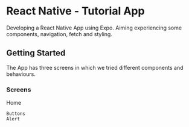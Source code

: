 # React Native - Tutorial App
Developing a React Native App using Expo. Aiming experiencing some components, navigation, fetch and styling.

## Getting Started
The App has three screens in which we tried different components and behaviours.

### Screens

Home 
```
Buttons
Alert
```
